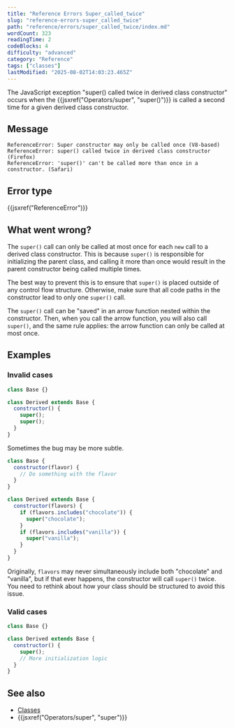 ```yaml
---
title: "Reference Errors Super_called_twice"
slug: "reference-errors-super_called_twice"
path: "reference/errors/super_called_twice/index.md"
wordCount: 323
readingTime: 2
codeBlocks: 4
difficulty: "advanced"
category: "Reference"
tags: ["classes"]
lastModified: "2025-08-02T14:03:23.465Z"
---
```



The JavaScript exception "super() called twice in derived class constructor" occurs when the {{jsxref("Operators/super", "super()")}} is called a second time for a given derived class constructor.

## Message

```plain
ReferenceError: Super constructor may only be called once (V8-based)
ReferenceError: super() called twice in derived class constructor (Firefox)
ReferenceError: 'super()' can't be called more than once in a constructor. (Safari)
```

## Error type

{{jsxref("ReferenceError")}}

## What went wrong?

The `super()` call can only be called at most once for each `new` call to a derived class constructor. This is because `super()` is responsible for initializing the parent class, and calling it more than once would result in the parent constructor being called multiple times.

The best way to prevent this is to ensure that `super()` is placed outside of any control flow structure. Otherwise, make sure that all code paths in the constructor lead to only one `super()` call.

The `super()` call can be "saved" in an arrow function nested within the constructor. Then, when you call the arrow function, you will also call `super()`, and the same rule applies: the arrow function can only be called at most once.

## Examples

### Invalid cases

```js example-bad
class Base {}

class Derived extends Base {
  constructor() {
    super();
    super();
  }
}
```

Sometimes the bug may be more subtle.

```js example-bad
class Base {
  constructor(flavor) {
    // Do something with the flavor
  }
}

class Derived extends Base {
  constructor(flavors) {
    if (flavors.includes("chocolate")) {
      super("chocolate");
    }
    if (flavors.includes("vanilla")) {
      super("vanilla");
    }
  }
}
```

Originally, `flavors` may never simultaneously include both "chocolate" and "vanilla", but if that ever happens, the constructor will call `super()` twice. You need to rethink about how your class should be structured to avoid this issue.

### Valid cases

```js example-good
class Base {}

class Derived extends Base {
  constructor() {
    super();
    // More initialization logic
  }
}
```

## See also

- [Classes](/en-US/docs/Web/JavaScript/Reference/Classes)
- {{jsxref("Operators/super", "super")}}
